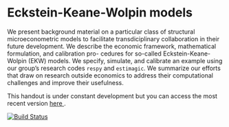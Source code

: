 # Eckstein-Keane-Wolpin models

We present background material on a particular class of structural microeconometric
models to facilitate transdiciplinary collaboration in their future development. We
describe the economic framework, mathematical formulation, and calibration pro-
cedures for so-called Eckstein-Keane-Wolpin (EKW) models. We specify, simulate,
and calibrate an example using our group’s research codes `respy` and `estimagic`.
We summarize our efforts that draw on research outside economics to address their
computational challenges and improve their usefulness.

This handout is under constant development but you can access the most recent version [here
](https://github.com/OpenSourceEconomics/handout-eckstein-keane-wolpin-models/blob/master/promotion/ekw-handout.pdf).

[![Build Status](https://travis-ci.org/OpenSourceEconomics/handout-eckstein-keane-wolpin-models.svg?branch=master)](https://travis-ci.org/OpenSourceEconomics/handout-eckstein-keane-wolpin-models)

